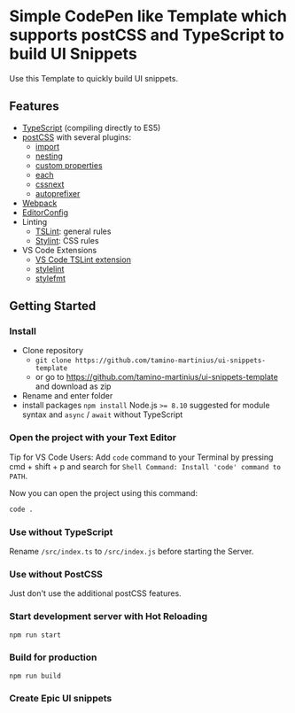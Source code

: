 # Simple CodePen like Template which supports postCSS and TypeScript to build UI Snippets

Use this Template to quickly build UI snippets.

## Features

- [TypeScript](https://www.typescriptlang.org) (compiling directly to ES5)
- [postCSS](http://postcss.org) with several plugins:
  - [import](https://github.com/postcss/postcss-import)
  - [nesting](https://www.npmjs.com/package/postcss-nesting)
  - [custom properties](https://github.com/postcss/postcss-custom-properties)
  - [each](https://github.com/outpunk/postcss-each)
  - [cssnext](https://github.com/MoOx/postcss-cssnext)
  - [autoprefixer](https://github.com/postcss/autoprefixer)
- [Webpack](https://webpack.js.org)
- [EditorConfig](http://editorconfig.org/)
- Linting
  - [TSLint](https://palantir.github.io/tslint): general rules
  - [Stylint](https://stylelint.io): CSS rules
- VS Code Extensions
  - [VS Code TSLint extension](https://marketplace.visualstudio.com/items?itemName=eg2.tslint)
  - [stylelint](https://marketplace.visualstudio.com/items?itemName=shinnn.stylelint)
  - [stylefmt](https://marketplace.visualstudio.com/items?itemName=mrmlnc.vscode-stylefmt)

## Getting Started

### Install

- Clone repository
  - `git clone https://github.com/tamino-martinius/ui-snippets-template`
  - or go to https://github.com/tamino-martinius/ui-snippets-template and download as zip
- Rename and enter folder
- install packages `npm install`
  Node.js `>= 8.10` suggested for module syntax and `async` / `await` without TypeScript

### Open the project with your Text Editor

Tip for VS Code Users:
Add `code` command to your Terminal by pressing cmd + shift + p and search for `Shell Command: Install 'code' command to PATH`.

Now you can open the project using this command:

```bash
code .
```

### Use without TypeScript

Rename `/src/index.ts` to `/src/index.js` before starting the Server.

### Use without PostCSS

Just don't use the additional postCSS features.
 
### Start development server with Hot Reloading

```bash
npm run start
```

### Build for production

```bash
npm run build
```

### Create Epic UI snippets
